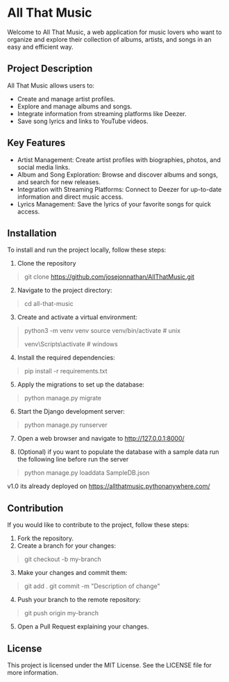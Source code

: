 # All That Music
Welcome to All That Music, a web application for music lovers who want to organize and explore their collection of albums, artists, and songs in an easy and efficient way.

## Project Description
All That Music allows users to:

- Create and manage artist profiles.
- Explore and manage albums and songs.
- Integrate information from streaming platforms like Deezer.
- Save song lyrics and links to YouTube videos.

## Key Features

- Artist Management: Create artist profiles with biographies, photos, and social media links.
- Album and Song Exploration: Browse and discover albums and songs, and search for new releases.
- Integration with Streaming Platforms: Connect to Deezer for up-to-date information and direct music access.
- Lyrics Management: Save the lyrics of your favorite songs for quick access.

## Installation
To install and run the project locally, follow these steps:

1. Clone the repository
> git clone https://github.com/josejonnathan/AllThatMusic.git
2. Navigate to the project directory: 
> cd all-that-music
3. Create and activate a virtual environment:
> python3 -m venv venv
> source venv/bin/activate  # unix
> 
> venv\Scripts\activate # windows
4. Install the required dependencies:
> pip install -r requirements.txt
5. Apply the migrations to set up the database:
> python manage.py migrate
6. Start the Django development server:
> python manage.py runserver
7. Open a web browser and navigate to http://127.0.0.1:8000/

8. (Optional) if you want to populate the database with a sample data run the following line before run the server
>python manage.py loaddata SampleDB.json
>
v1.0 its already deployed on https://allthatmusic.pythonanywhere.com/


## Contribution
If you would like to contribute to the project, follow these steps:

1. Fork the repository.
2. Create a branch for your changes:
>git checkout -b my-branch
3. Make your changes and commit them:
>git add .
>git commit -m "Description of change"
4. Push your branch to the remote repository:
>git push origin my-branch
5. Open a Pull Request explaining your changes.

## License
This project is licensed under the MIT License. See the LICENSE file for more information.


